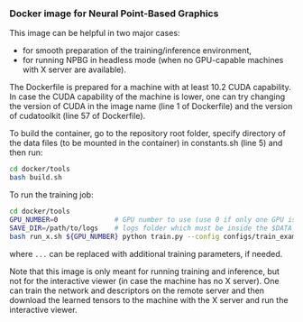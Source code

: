 ### Docker image for Neural Point-Based Graphics

This image can be helpful in two major cases:
* for smooth preparation of the training/inference environment,
* for running NPBG in headless mode (when no GPU-capable machines with X server are available).

The Dockerfile is prepared for a machine with at least 10.2 CUDA capability. In case the CUDA capability of the machine is lower, one can try changing the version of CUDA in the image name (line 1 of Dockerfile) and the version of cudatoolkit (line 57 of Dockerfile).

To build the container, go to the repository root folder, specify directory of the data files (to be mounted in the container) in constants.sh (line 5) and then run:

```bash
cd docker/tools
bash build.sh
```

To run the training job:
```bash
cd docker/tools
GPU_NUMBER=0              # GPU number to use (use 0 if only one GPU is available)
SAVE_DIR=/path/to/logs    # logs folder which must be inside the $DATA_DIR specified in constants.sh    
bash run_x.sh ${GPU_NUMBER} python train.py --config configs/train_example.yaml --pipeline npbg.pipelines.ogl.TexturePipeline --save_dir ${SAVE_DIR} ...
```

where `...` can be replaced with additional training parameters, if needed.

Note that this image is only meant for running training and inference, but not for the interactive viewer (in case the machine has no X server). One can train the network and descriptors on the remote server and then download the learned tensors to the machine with the X server and run the interactive viewer.